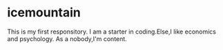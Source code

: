 # icemountain
This is my first responsitory.
I am a starter in coding.Else,I like economics and psychology.
As a nobody,I'm content.
